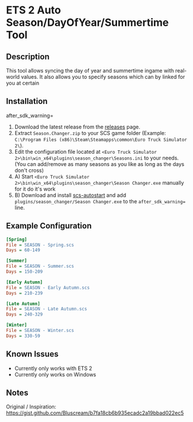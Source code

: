 # ETS 2 Auto Season/DayOfYear/Summertime Tool

## Description

This tool allows syncing the day of year and summertime ingame with real-world values.
It also allows you to specify seasons which can by linked for you at certain 

## Installation
after_sdk_warning=
1. Download the latest release from the [releases](https://github.com/Bluscream/season_changer/releases) page.
2. Extract `Season.Changer.zip` to your SCS game folder (Example: `C:\Program Files (x86)\Steam\Steamapps\common\Euro Truck Simulator 2\`).
3. Edit the configuration file located at `<Euro Truck Simulator 2>\bin\win_x64\plugins\season_changer\Seasons.ini` to your needs. (You can add/remove as many seasons as you like as long as the days don't cross)
4. A) Start `<Euro Truck Simulator 2>\bin\win_x64\plugins\season_changer\Season Changer.exe` manually for it do it's work
4. B) Download and install [scs-autostart](https://github.com/Bluscream/scs-autostart#installation) and add `plugins/season_changer/Season Changer.exe` to the `after_sdk_warning=` line.

## Example Configuration

```ini
[Spring]
File = SEASON - Spring.scs
Days = 60-149

[Summer]
File = SEASON - Summer.scs
Days = 150-209

[Early Autumn]
File = SEASON - Early Autumn.scs
Days = 210-239

[Late Autumn]
File = SEASON - Late Autumn.scs
Days = 240-329

[Winter]
File = SEASON - Winter.scs
Days = 330-59
```

## Known Issues

- Currently only works with ETS 2
- Currently only works on Windows

## Notes

Original / Inspiration: https://gist.github.com/Bluscream/b7fa18cb6b935ecadc2a19bbad022ec5
